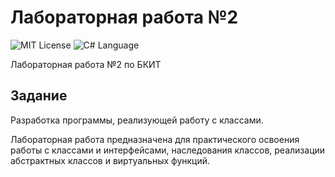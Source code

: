 # Лабораторная работа №2
<img src="http://img.shields.io/badge/license-MIT-brightgreen.svg" alt="MIT License"> <img src="https://img.shields.io/badge/language-C%23-green.svg" alt="C# Language">

Лабораторная работа №2 по БКИТ

## Задание

Разработка программы, реализующей работу с классами.

Лабораторная работа предназначена для практического освоения работы с классами и интерфейсами, наследования классов, реализации абстрактных классов и виртуальных функций.

